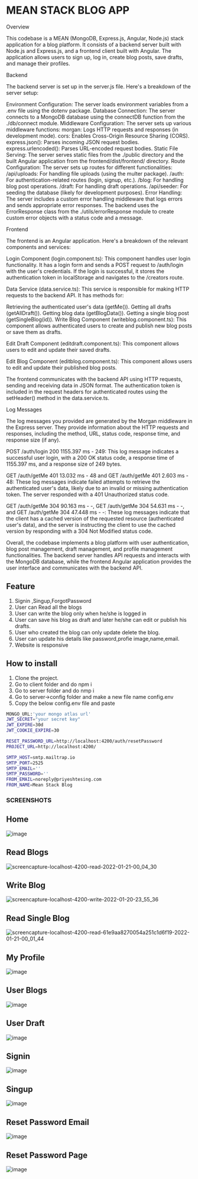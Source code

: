 # MEAN STACK BLOG APP

Overview

This codebase is a MEAN (MongoDB, Express.js, Angular, Node.js) stack application for a blog platform. It consists of a backend server built with Node.js and Express.js, and a frontend client built with Angular. The application allows users to sign up, log in, create blog posts, save drafts, and manage their profiles.

Backend

The backend server is set up in the server.js file. Here's a breakdown of the server setup:

Environment Configuration: The server loads environment variables from a .env file using the dotenv package.
Database Connection: The server connects to a MongoDB database using the connectDB function from the ./db/connect module.
Middleware Configuration: The server sets up various middleware functions:
morgan: Logs HTTP requests and responses (in development mode).
cors: Enables Cross-Origin Resource Sharing (CORS).
express.json(): Parses incoming JSON request bodies.
express.urlencoded(): Parses URL-encoded request bodies.
Static File Serving: The server serves static files from the ./public directory and the built Angular application from the frontend/dist/frontend/ directory.
Route Configuration: The server sets up routes for different functionalities:
/api/uploads: For handling file uploads (using the multer package).
/auth: For authentication-related routes (login, signup, etc.).
/blog: For handling blog post operations.
/draft: For handling draft operations.
/api/seeder: For seeding the database (likely for development purposes).
Error Handling: The server includes a custom error handling middleware that logs errors and sends appropriate error responses.
The backend uses the ErrorResponse class from the ./utils/errorResponse module to create custom error objects with a status code and a message.

Frontend

The frontend is an Angular application. Here's a breakdown of the relevant components and services:

Login Component (login.component.ts): This component handles user login functionality. It has a login form and sends a POST request to /auth/login with the user's credentials. If the login is successful, it stores the authentication token in localStorage and navigates to the /creators route.

Data Service (data.service.ts): This service is responsible for making HTTP requests to the backend API. It has methods for:

Retrieving the authenticated user's data (getMe()).
Getting all drafts (getAllDraft()).
Getting blog data (getBlogData()).
Getting a single blog post (getSingleBlog(id)).
Write Blog Component (writeblog.component.ts): This component allows authenticated users to create and publish new blog posts or save them as drafts.

Edit Draft Component (editdraft.component.ts): This component allows users to edit and update their saved drafts.

Edit Blog Component (editblog.component.ts): This component allows users to edit and update their published blog posts.

The frontend communicates with the backend API using HTTP requests, sending and receiving data in JSON format. The authentication token is included in the request headers for authenticated routes using the setHeader() method in the data.service.ts.

Log Messages

The log messages you provided are generated by the Morgan middleware in the Express server. They provide information about the HTTP requests and responses, including the method, URL, status code, response time, and response size (if any).

POST /auth/login 200 1155.397 ms - 249: This log message indicates a successful user login, with a 200 OK status code, a response time of 1155.397 ms, and a response size of 249 bytes.

GET /auth/getMe 401 13.032 ms - 48 and GET /auth/getMe 401 2.603 ms - 48: These log messages indicate failed attempts to retrieve the authenticated user's data, likely due to an invalid or missing authentication token. The server responded with a 401 Unauthorized status code.

GET /auth/getMe 304 90.163 ms - -, GET /auth/getMe 304 54.631 ms - -, and GET /auth/getMe 304 47.448 ms - -: These log messages indicate that the client has a cached version of the requested resource (authenticated user's data), and the server is instructing the client to use the cached version by responding with a 304 Not Modified status code.

Overall, the codebase implements a blog platform with user authentication, blog post management, draft management, and profile management functionalities. The backend server handles API requests and interacts with the MongoDB database, while the frontend Angular application provides the user interface and communicates with the backend API.

## Feature

1. Signin ,Singup,ForgotPassword
2. User can Read all the blogs
3. User can write the blog only when he/she is logged in
4. User can save his blog as draft and later he/she can edit or publish his drafts.
5. User who created the blog can only update delete the blog.
6. User can update his details like password,profie image,name,email.
7. Website is responsive

## How to install

1. Clone the project.
2. Go to client folder and do npm i
3. Go to server folder and do nmp i
4. Go to server->config folder and make a new file name config.env
5. Copy the below config.env file and paste

```sh
MONGO_URL:'your mongo atlas url'
JWT_SECRET="your secret key"
JWT_EXPIRE=30d
JWT_COOKIE_EXPIRE=30

RESET_PASSWORD_URL=http://localhost:4200/auth/resetPassword
PROJECT_URL=http://localhost:4200/

SMTP_HOST=smtp.mailtrap.io
SMTP_PORT=2525
SMTP_EMAIL=''
SMTP_PASSWORD=''
FROM_EMAIL=noreply@priyeshtesing.com
FROM_NAME=Mean Stack Blog

```

### SCREENSHOTS

## Home

![image](https://user-images.githubusercontent.com/65906348/150398062-0be13052-8cd2-4de4-941d-32e628a768a0.png)

## Read Blogs

![screencapture-localhost-4200-read-2022-01-21-00_04_30](https://user-images.githubusercontent.com/65906348/150400713-208dbe13-f78b-4376-934d-a479b704d300.png)

## Write Blog

![screencapture-localhost-4200-write-2022-01-20-23_55_36](https://user-images.githubusercontent.com/65906348/150399069-cb7ffda7-fd02-4690-bb86-76cb6bd5f590.png)

## Read Single Blog

![screencapture-localhost-4200-read-61e9aa8270054a251c1d6f19-2022-01-21-00_01_44](https://user-images.githubusercontent.com/65906348/150400180-a84ea39f-b17f-4299-a99a-1fea2cd6cde1.png)

## My Profile

![image](https://user-images.githubusercontent.com/65906348/150400821-453984b4-43a6-4ddb-8b7c-52544679c75e.png)

## User Blogs

![image](https://user-images.githubusercontent.com/65906348/150400881-1732596e-effa-4f99-be6b-ae3c01df9bef.png)

## User Draft

![image](https://user-images.githubusercontent.com/65906348/150401282-7a3fd58c-1f72-40f7-87e5-14234315e4af.png)

## Signin

![image](https://user-images.githubusercontent.com/65906348/150398381-f306c575-8c75-411f-b1e4-9505dc20b8cd.png)

## Singup

![image](https://user-images.githubusercontent.com/65906348/150398457-126ef41f-0177-4a54-a094-495669292307.png)

## Reset Password Email

![image](https://user-images.githubusercontent.com/65906348/150398602-d2eb2a8b-6698-42e5-a379-b8be506ab0d6.png)

## Reset Password Page

![image](https://user-images.githubusercontent.com/65906348/150398669-b0d2501b-9448-4fb9-a961-ea155acc4bd8.png)
